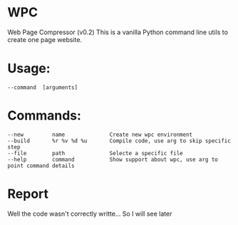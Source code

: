 # WPC
Web Page Compressor (v0.2)
This is a vanilla Python command line utils to create one page website.

# Usage:
    --command  [arguments]

# Commands:
    --new         name              Create new wpc environment
    --build       %r %v %d %u       Compile code, use arg to skip specific step
    --file        path              Selecte a specific file
    --help        command           Show support about wpc, use arg to point command details

# Report
Well the code wasn't correctly writte... So I will see later
